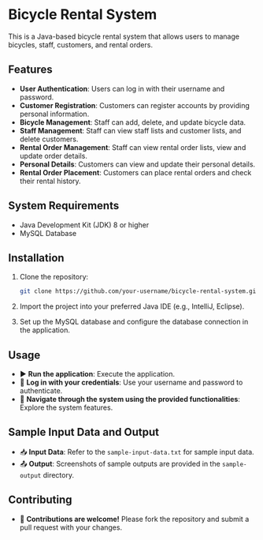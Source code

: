 # Bicycle Rental System

This is a Java-based bicycle rental system that allows users to manage bicycles, staff, customers, and rental orders.

## Features

- **User Authentication**: Users can log in with their username and password.
- **Customer Registration**: Customers can register accounts by providing personal information.
- **Bicycle Management**: Staff can add, delete, and update bicycle data.
- **Staff Management**: Staff can view staff lists and customer lists, and delete customers.
- **Rental Order Management**: Staff can view rental order lists, view and update order details.
- **Personal Details**: Customers can view and update their personal details.
- **Rental Order Placement**: Customers can place rental orders and check their rental history.

## System Requirements

- Java Development Kit (JDK) 8 or higher
- MySQL Database

## Installation

1. Clone the repository:

   ```bash
   git clone https://github.com/your-username/bicycle-rental-system.git

2. Import the project into your preferred Java IDE (e.g., IntelliJ, Eclipse).

3. Set up the MySQL database and configure the database connection in the application.

## Usage

- ▶️ **Run the application**: Execute the application.
- 🔑 **Log in with your credentials**: Use your username and password to authenticate.
- 🔄 **Navigate through the system using the provided functionalities**: Explore the system features.

## Sample Input Data and Output

- 📥 **Input Data**: Refer to the `sample-input-data.txt` for sample input data.
- 📤 **Output**: Screenshots of sample outputs are provided in the `sample-output` directory.

## Contributing

- 🌟 **Contributions are welcome!** Please fork the repository and submit a pull request with your changes.
